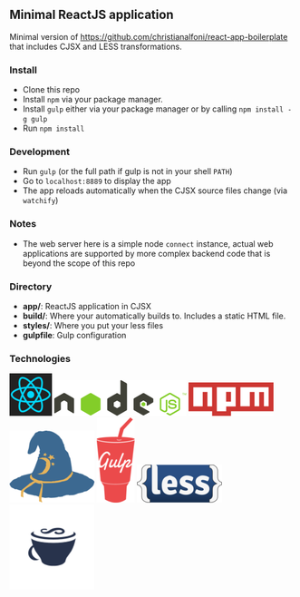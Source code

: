 ## Minimal ReactJS application
Minimal version of https://github.com/christianalfoni/react-app-boilerplate
that includes CJSX and LESS transformations.

### Install
* Clone this repo
* Install `npm` via your package manager.
* Install `gulp` either via your package manager or by calling `npm install -g gulp`
* Run `npm install`

### Development
* Run `gulp` (or the full path if gulp is not in your shell `PATH`)
* Go to `localhost:8889` to display the app
* The app reloads automatically when the CJSX source files change (via `watchify`)

### Notes
* The web server here is a simple node `connect` instance, actual web applications
are supported by more complex backend code that is beyond the scope of this repo

### Directory
* **app/**: ReactJS application in CJSX
* **build/**: Where your automatically builds to. Includes a static HTML file.
* **styles/**: Where you put your less files
* **gulpfile**: Gulp configuration

### Technologies
[![React](readme_logos/react.png)](http://facebook.github.io/react/)
![Node](readme_logos/node.png)
![NPM](readme_logos/npm.png)
![Browserify](readme_logos/browserify.png)
![Gulp](readme_logos/gulp.png)
![Less](readme_logos/less.png)
![CoffeeScript](readme_logos/coffeescript.png)

